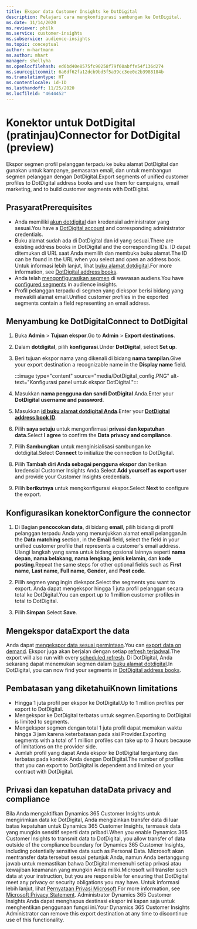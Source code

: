 ```yaml
---
title: Ekspor data Customer Insights ke DotDigital
description: Pelajari cara mengkonfigurasi sambungan ke DotDigital.
ms.date: 11/14/2020
ms.reviewer: philk
ms.service: customer-insights
ms.subservice: audience-insights
ms.topic: conceptual
author: m-hartmann
ms.author: mhart
manager: shellyha
ms.openlocfilehash: ed6bd40e8575fc90258f79f60abffe54f136d274
ms.sourcegitcommit: 6a6df62fa12dcb9bd5f5a39cc3ee0e2b3988184b
ms.translationtype: HT
ms.contentlocale: id-ID
ms.lasthandoff: 11/25/2020
ms.locfileid: "4644452"
---
```

# <a name="connector-for-dotdigital-preview"></a><span data-ttu-id="96fac-103">Konektor untuk DotDigital (pratinjau)</span><span class="sxs-lookup"><span data-stu-id="96fac-103">Connector for DotDigital (preview)</span></span>

<span data-ttu-id="96fac-104">Ekspor segmen profil pelanggan terpadu ke buku alamat DotDigital dan gunakan untuk kampanye, pemasaran email, dan untuk membangun segmen pelanggan dengan DotDigital.</span><span class="sxs-lookup"><span data-stu-id="96fac-104">Export segments of unified customer profiles to DotDigital address books and use them for campaigns, email marketing, and to build customer segments with DotDigital.</span></span> 

## <a name="prerequisites"></a><span data-ttu-id="96fac-105">Prasyarat</span><span class="sxs-lookup"><span data-stu-id="96fac-105">Prerequisites</span></span>

-   <span data-ttu-id="96fac-106">Anda memiliki [akun dotdigital](https://dotdigital.com/) dan kredensial administrator yang sesuai.</span><span class="sxs-lookup"><span data-stu-id="96fac-106">You have a [DotDigital account](https://dotdigital.com/) and corresponding administrator credentials.</span></span>
-   <span data-ttu-id="96fac-107">Buku alamat sudah ada di DotDigital dan id yang sesuai.</span><span class="sxs-lookup"><span data-stu-id="96fac-107">There are existing address books in DotDigital and the corresponding IDs.</span></span> <span data-ttu-id="96fac-108">ID dapat ditemukan di URL saat Anda memilih dan membuka buku alamat.</span><span class="sxs-lookup"><span data-stu-id="96fac-108">The ID can be found in the URL when you select and open an address book.</span></span> <span data-ttu-id="96fac-109">Untuk informasi lebih lanjut, lihat [buku alamat dotdigital](https://support.dotdigital.com/hc/articles/212211968-Creating-an-address-book).</span><span class="sxs-lookup"><span data-stu-id="96fac-109">For more information, see [DotDigital address books](https://support.dotdigital.com/hc/articles/212211968-Creating-an-address-book).</span></span>
-   <span data-ttu-id="96fac-110">Anda telah [mengonfigurasikan segmen](segments.md) di wawasan audiens.</span><span class="sxs-lookup"><span data-stu-id="96fac-110">You have [configured segments](segments.md) in audience insights.</span></span>
-   <span data-ttu-id="96fac-111">Profil pelanggan terpadu di segmen yang diekspor berisi bidang yang mewakili alamat email.</span><span class="sxs-lookup"><span data-stu-id="96fac-111">Unified customer profiles in the exported segments contain a field representing an email address.</span></span>

## <a name="connect-to-dotdigital"></a><span data-ttu-id="96fac-112">Menyambung ke DotDigital</span><span class="sxs-lookup"><span data-stu-id="96fac-112">Connect to DotDigital</span></span>

1. <span data-ttu-id="96fac-113">Buka **Admin** > **Tujuan ekspor**.</span><span class="sxs-lookup"><span data-stu-id="96fac-113">Go to **Admin** > **Export destinations**.</span></span>

1. <span data-ttu-id="96fac-114">Dalam **dotdigital**, pilih **konfigurasi**.</span><span class="sxs-lookup"><span data-stu-id="96fac-114">Under **DotDigital**, select **Set up**.</span></span>

1. <span data-ttu-id="96fac-115">Beri tujuan ekspor nama yang dikenali di bidang **nama tampilan**.</span><span class="sxs-lookup"><span data-stu-id="96fac-115">Give your export destination a recognizable name in the **Display name** field.</span></span>

   :::image type="content" source="media/DotDigital_config.PNG" alt-text="Konfigurasi panel untuk ekspor DotDigital.":::

1. <span data-ttu-id="96fac-117">Masukkan **nama pengguna dan sandi DotDigital** Anda.</span><span class="sxs-lookup"><span data-stu-id="96fac-117">Enter your **DotDigital username and password**.</span></span>

1. <span data-ttu-id="96fac-118">Masukkan **[id buku alamat dotdigital Anda](https://support.dotdigital.com/hc/articles/212211968-Creating-an-address-book)**.</span><span class="sxs-lookup"><span data-stu-id="96fac-118">Enter your **[DotDigital address book ID](https://support.dotdigital.com/hc/articles/212211968-Creating-an-address-book)**.</span></span>

1. <span data-ttu-id="96fac-119">Pilih **saya setuju** untuk mengonfirmasi **privasi dan kepatuhan data**.</span><span class="sxs-lookup"><span data-stu-id="96fac-119">Select **I agree** to confirm the **Data privacy and compliance**.</span></span>

1. <span data-ttu-id="96fac-120">Pilih **Sambungkan** untuk menginisialisasi sambungan ke dotdigital.</span><span class="sxs-lookup"><span data-stu-id="96fac-120">Select **Connect** to initialize the connection to DotDigital.</span></span>

1. <span data-ttu-id="96fac-121">Pilih **Tambah diri Anda sebagai pengguna ekspor** dan berikan kredensial Customer Insights Anda.</span><span class="sxs-lookup"><span data-stu-id="96fac-121">Select **Add yourself as export user** and provide your Customer Insights credentials.</span></span>

1. <span data-ttu-id="96fac-122">Pilih **berikutnya** untuk mengkonfigurasi ekspor.</span><span class="sxs-lookup"><span data-stu-id="96fac-122">Select **Next** to configure the export.</span></span>

## <a name="configure-the-connector"></a><span data-ttu-id="96fac-123">Konfigurasikan konektor</span><span class="sxs-lookup"><span data-stu-id="96fac-123">Configure the connector</span></span>

1. <span data-ttu-id="96fac-124">Di Bagian **pencocokan data**, di bidang **email**, pilih bidang di profil pelanggan terpadu Anda yang menunjukkan alamat email pelanggan.</span><span class="sxs-lookup"><span data-stu-id="96fac-124">In the **Data matching** section, in the **Email** field, select the field in your unified customer profile that represents a customer's email address.</span></span> <span data-ttu-id="96fac-125">Ulangi langkah yang sama untuk bidang opsional lainnya seperti **nama depan**, **nama belakang**, **nama lengkap**, **jenis kelamin**, dan **kode posting**.</span><span class="sxs-lookup"><span data-stu-id="96fac-125">Repeat the same steps for other optional fields such as **First name**, **Last name**, **Full name**, **Gender**, and **Post code**.</span></span>

1. <span data-ttu-id="96fac-126">Pilih segmen yang ingin diekspor.</span><span class="sxs-lookup"><span data-stu-id="96fac-126">Select the segments you want to export.</span></span> <span data-ttu-id="96fac-127">Anda dapat mengekspor hingga 1 juta profil pelanggan secara total ke DotDigital.</span><span class="sxs-lookup"><span data-stu-id="96fac-127">You can export up to 1 million customer profiles in total to DotDigital.</span></span>

1. <span data-ttu-id="96fac-128">Pilih **Simpan**.</span><span class="sxs-lookup"><span data-stu-id="96fac-128">Select **Save**.</span></span>

## <a name="export-the-data"></a><span data-ttu-id="96fac-129">Mengekspor data</span><span class="sxs-lookup"><span data-stu-id="96fac-129">Export the data</span></span>

<span data-ttu-id="96fac-130">Anda dapat [mengekspor data sesuai permintaan](export-destinations.md).</span><span class="sxs-lookup"><span data-stu-id="96fac-130">You can [export data on demand](export-destinations.md).</span></span> <span data-ttu-id="96fac-131">Ekspor juga akan berjalan dengan setiap [refresh terjadwal](system.md#schedule-tab).</span><span class="sxs-lookup"><span data-stu-id="96fac-131">The export will also run with every [scheduled refresh](system.md#schedule-tab).</span></span> <span data-ttu-id="96fac-132">Di DotDigital, Anda sekarang dapat menemukan segmen dalam [buku alamat dotdigital](https://support.dotdigital.com/hc/articles/212211968-Creating-an-address-book).</span><span class="sxs-lookup"><span data-stu-id="96fac-132">In DotDigital, you can now find your segments in [DotDigital address books](https://support.dotdigital.com/hc/articles/212211968-Creating-an-address-book).</span></span>

## <a name="known-limitations"></a><span data-ttu-id="96fac-133">Pembatasan yang diketahui</span><span class="sxs-lookup"><span data-stu-id="96fac-133">Known limitations</span></span>

- <span data-ttu-id="96fac-134">Hingga 1 juta profil per ekspor ke DotDigital.</span><span class="sxs-lookup"><span data-stu-id="96fac-134">Up to 1 million profiles per export to DotDigital.</span></span>
- <span data-ttu-id="96fac-135">Mengekspor ke DotDigital terbatas untuk segmen.</span><span class="sxs-lookup"><span data-stu-id="96fac-135">Exporting to DotDigital is limited to segments.</span></span>
- <span data-ttu-id="96fac-136">Mengekspor segmen dengan total 1 juta profil dapat memakan waktu hingga 3 jam karena keterbatasan pada sisi Provider.</span><span class="sxs-lookup"><span data-stu-id="96fac-136">Exporting segments with a total of 1 million profiles can take up to 3 hours because of limitations on the provider side.</span></span> 
- <span data-ttu-id="96fac-137">Jumlah profil yang dapat Anda ekspor ke DotDigital tergantung dan terbatas pada kontrak Anda dengan DotDigital.</span><span class="sxs-lookup"><span data-stu-id="96fac-137">The number of profiles that you can export to DotDigital is dependent and limited on your contract with DotDigital.</span></span>

## <a name="data-privacy-and-compliance"></a><span data-ttu-id="96fac-138">Privasi dan kepatuhan data</span><span class="sxs-lookup"><span data-stu-id="96fac-138">Data privacy and compliance</span></span>

<span data-ttu-id="96fac-139">Bila Anda mengaktifkan Dynamics 365 Customer Insights untuk mengirimkan data ke DotDigital, Anda mengizinkan transfer data di luar batas kepatuhan untuk Dynamics 365 Customer Insights, termasuk data yang mungkin sensitif seperti data pribadi.</span><span class="sxs-lookup"><span data-stu-id="96fac-139">When you enable Dynamics 365 Customer Insights to transmit data to DotDigital, you allow transfer of data outside of the compliance boundary for Dynamics 365 Customer Insights, including potentially sensitive data such as Personal Data.</span></span> <span data-ttu-id="96fac-140">Microsoft akan mentransfer data tersebut sesuai petunjuk Anda, namun Anda bertanggung jawab untuk memastikan bahwa DotDigital memenuhi setiap privasi atau kewajiban keamanan yang mungkin Anda miliki.</span><span class="sxs-lookup"><span data-stu-id="96fac-140">Microsoft will transfer such data at your instruction, but you are responsible for ensuring that DotDigital meet any privacy or security obligations you may have.</span></span> <span data-ttu-id="96fac-141">Untuk informasi lebih lanjut, lihat [Pernyataan Privasi Microsoft](https://go.microsoft.com/fwlink/?linkid=396732).</span><span class="sxs-lookup"><span data-stu-id="96fac-141">For more information, see [Microsoft Privacy Statement](https://go.microsoft.com/fwlink/?linkid=396732).</span></span>
<span data-ttu-id="96fac-142">Administrator Dynamics 365 Customer Insights Anda dapat menghapus destinasi ekspor ini kapan saja untuk menghentikan penggunaan fungsi ini.</span><span class="sxs-lookup"><span data-stu-id="96fac-142">Your Dynamics 365 Customer Insights Administrator can remove this export destination at any time to discontinue use of this functionality.</span></span>

